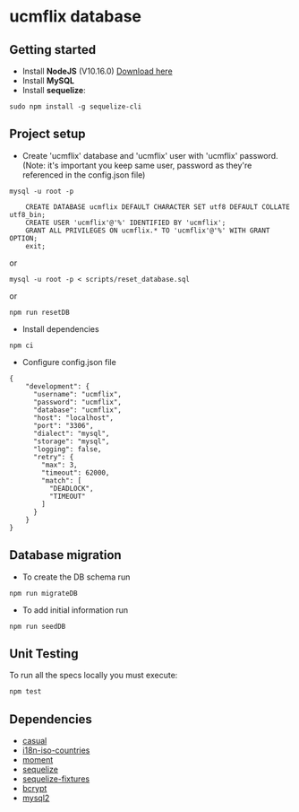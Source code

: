 # ucmflix database

## Getting started

- Install **NodeJS** (V10.16.0) [Download here](https://nodejs.org/es/download/)
- Install **MySQL**
- Install **sequelize**:
```
sudo npm install -g sequelize-cli
```

## Project setup

- Create 'ucmflix' database and 'ucmflix' user with 'ucmflix' password. (Note: it's important
you keep same user, password as they're referenced in the config.json file)

```
mysql -u root -p

    CREATE DATABASE ucmflix DEFAULT CHARACTER SET utf8 DEFAULT COLLATE utf8_bin;
    CREATE USER 'ucmflix'@'%' IDENTIFIED BY 'ucmflix';
    GRANT ALL PRIVILEGES ON ucmflix.* TO 'ucmflix'@'%' WITH GRANT OPTION;
    exit;
```

or

```
mysql -u root -p < scripts/reset_database.sql
```

or

```
npm run resetDB
```

- Install dependencies

```
npm ci
```

- Configure config.json file
```
{
    "development": {
      "username": "ucmflix",
      "password": "ucmflix",
      "database": "ucmflix",
      "host": "localhost",
      "port": "3306",
      "dialect": "mysql",
      "storage": "mysql",
      "logging": false,
      "retry": {
        "max": 3,
        "timeout": 62000,
        "match": [
          "DEADLOCK",
          "TIMEOUT"
        ]
      }
    }
}
```

## Database migration

- To create the DB schema run 

```
npm run migrateDB
```

- To add initial information run

```
npm run seedDB
```

## Unit Testing
To run all the specs locally you must execute:

```
npm test
```

## Dependencies

- [casual](https://github.com/boo1ean/casual)
- [i18n-iso-countries](https://github.com/michaelwittig/node-i18n-iso-countries)
- [moment](https://github.com/moment/moment)
- [sequelize](https://github.com/sequelize/sequelize)
- [sequelize-fixtures](https://github.com/domasx2/sequelize-fixtures)
- [bcrypt](https://github.com/kelektiv/node.bcrypt.js)
- [mysql2](https://github.com/sidorares/node-mysql2)